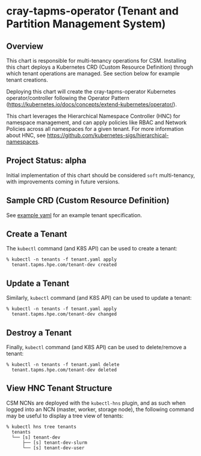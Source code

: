 # cray-tapms-operator (Tenant and Partition Management System)

## Overview

This chart is responsible for multi-tenancy operations for CSM.  Installing this chart deploys a Kubernetes CRD (Custom Resource Definition) through which tenant operations are managed.  See section below for example tenant creations.

Deploying this chart will create the cray-tapms-operator Kubernetes operator/controller following the Operator Pattern (https://kubernetes.io/docs/concepts/extend-kubernetes/operator/).

This chart leverages the Hierarchical Namespace Controller (HNC) for namespace management, and can apply policies like RBAC and Network Policies across all namespaces for a given tenant.  For more information about HNC, see https://github.com/kubernetes-sigs/hierarchical-namespaces.

## Project Status: alpha

Initial implementation of this chart should be considered `soft` multi-tenancy, with improvements coming in future versions.

## Sample CRD (Custom Resource Definition)

See [example yaml](./config/samples/tapms.hpe.com_v1alpha1_tenant.yaml) for an example tenant specification.

## Create a Tenant

The `kubectl` command (and K8S API) can be used to create a tenant:

```
% kubectl -n tenants -f tenant.yaml apply
  tenant.tapms.hpe.com/tenant-dev created
```

## Update a Tenant

Similarly, `kubectl` command (and K8S API) can be used to update a tenant:

```
% kubectl -n tenants -f tenant.yaml apply
  tenant.tapms.hpe.com/tenant-dev changed
```

## Destroy a Tenant

Finally, `kubectl` command (and K8S API) can be used to delete/remove a tenant:

```
% kubectl -n tenants -f tenant.yaml delete
  tenant.tapms.hpe.com/tenant-dev deleted
```

## View HNC Tenant Structure

CSM NCNs are deployed with the `kubectl-hns` plugin, and as such when logged into an NCN (master, worker, storage node), the following command may be useful to display a tree view of tenants:

```
% kubectl hns tree tenants
  tenants
  └── [s] tenant-dev
      ├── [s] tenant-dev-slurm
      └── [s] tenant-dev-user
```
